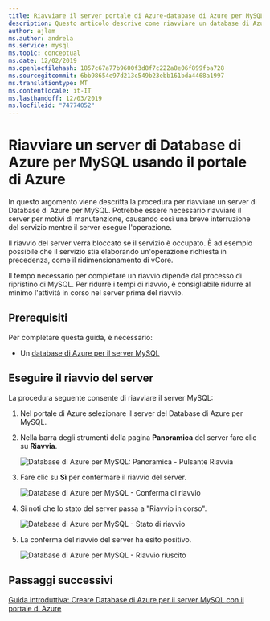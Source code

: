 ```yaml
---
title: Riavviare il server portale di Azure-database di Azure per MySQL
description: Questo articolo descrive come riavviare un database di Azure per il server MySQL usando il portale di Azure.
author: ajlam
ms.author: andrela
ms.service: mysql
ms.topic: conceptual
ms.date: 12/02/2019
ms.openlocfilehash: 1857c67a77b9600f3d8f7c222a8e06f899fba728
ms.sourcegitcommit: 6bb98654e97d213c549b23ebb161bda4468a1997
ms.translationtype: MT
ms.contentlocale: it-IT
ms.lasthandoff: 12/03/2019
ms.locfileid: "74774052"
---
```

# <a name="restart-azure-database-for-mysql-server-using-azure-portal"></a>Riavviare un server di Database di Azure per MySQL usando il portale di Azure
In questo argomento viene descritta la procedura per riavviare un server di Database di Azure per MySQL. Potrebbe essere necessario riavviare il server per motivi di manutenzione, causando così una breve interruzione del servizio mentre il server esegue l'operazione.

Il riavvio del server verrà bloccato se il servizio è occupato. È ad esempio possibile che il servizio stia elaborando un'operazione richiesta in precedenza, come il ridimensionamento di vCore.

Il tempo necessario per completare un riavvio dipende dal processo di ripristino di MySQL. Per ridurre i tempi di riavvio, è consigliabile ridurre al minimo l'attività in corso nel server prima del riavvio.

## <a name="prerequisites"></a>Prerequisiti
Per completare questa guida, è necessario:
- Un [database di Azure per il server MySQL](quickstart-create-mysql-server-database-using-azure-portal.md)

## <a name="perform-server-restart"></a>Eseguire il riavvio del server

La procedura seguente consente di riavviare il server MySQL:

1. Nel portale di Azure selezionare il server del Database di Azure per MySQL.

2. Nella barra degli strumenti della pagina **Panoramica** del server fare clic su **Riavvia**.

   ![Database di Azure per MySQL: Panoramica - Pulsante Riavvia](./media/howto-restart-server-portal/2-server.png)

3. Fare clic su **Sì** per confermare il riavvio del server.

   ![Database di Azure per MySQL - Conferma di riavvio](./media/howto-restart-server-portal/3-restart-confirm.png)

4. Si noti che lo stato del server passa a "Riavvio in corso".

   ![Database di Azure per MySQL - Stato di riavvio](./media/howto-restart-server-portal/4-restarting-status.png)

5. La conferma del riavvio del server ha esito positivo.

   ![Database di Azure per MySQL - Riavvio riuscito](./media/howto-restart-server-portal/5-restart-success.png)

## <a name="next-steps"></a>Passaggi successivi

[Guida introduttiva: Creare Database di Azure per il server MySQL con il portale di Azure](./quickstart-create-mysql-server-database-using-azure-portal.md)
